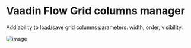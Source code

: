 # Vaadin Flow Grid columns manager
Add ability to load/save grid columns parameters: width, order, visibility. 

![image](https://user-images.githubusercontent.com/6203028/203045050-fcbd1608-5fa7-4b8c-99f5-2041ee2cbe80.png)
